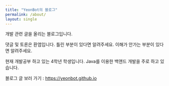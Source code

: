 ```yaml
---
title: "YeonBot의 블로그"
permalink: /about/
layout: single
---
```


개발 관련 글을 올리는 블로그입니다.

댓글 및 토론은 환엽입니다.
틀린 부분이 있다면 알려주세요.
이해가 안가는 부분이 있다면 알려주세요.

현재 개발공부 하고 있는 4학년 학생입니다.
Java를 이용한 백앤드 개발을 주로 하고 있습니다.

블로그 글 보러 가기 : <https://yeonbot.github.io>
